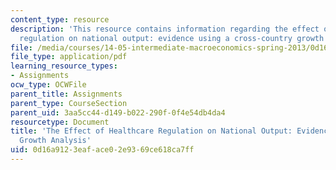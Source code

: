```yaml
---
content_type: resource
description: 'This resource contains information regarding the effect of healthcare
  regulation on national output: evidence using a cross-country growth analysis.'
file: /media/courses/14-05-intermediate-macroeconomics-spring-2013/0d16a9123eaface02e9369ce618ca7ff_MIT14_05S13_healthcare.pdf
file_type: application/pdf
learning_resource_types:
- Assignments
ocw_type: OCWFile
parent_title: Assignments
parent_type: CourseSection
parent_uid: 3aa5cc44-d149-b022-290f-0f4e54db4da4
resourcetype: Document
title: 'The Effect of Healthcare Regulation on National Output: Evidence using a Cross-Country
  Growth Analysis'
uid: 0d16a912-3eaf-ace0-2e93-69ce618ca7ff
---
```

